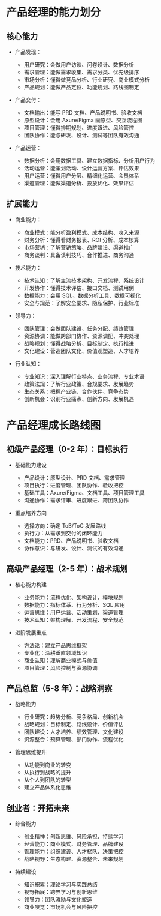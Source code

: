 # 产品经理的能力划分

## 核心能力

- 产品发现：

  - 用户研究：会做用户访谈、问卷设计、数据分析
  - 需求管理：能做需求收集、需求分类、优先级排序
  - 市场分析：懂得做竞品分析、行业研究、商业模式分析
  - 产品规划：能做产品定位、功能规划、路线图制定

- 产品交付：

  - 文档输出：能写 PRD 文档、产品说明书、验收文档
  - 原型设计：会用 Axure/Figma 画原型、交互流程图
  - 项目管理：懂得排期规划、进度跟进、风险管控
  - 团队协作：能与研发、设计、测试等团队有效沟通

- 产品运营：

  - 数据分析：会用数据工具、建立数据指标、分析用户行为
  - 活动运营：能策划活动、设计运营方案、评估效果
  - 用户运营：懂得用户分层、精细化运营、会员体系
  - 渠道管理：能做渠道分析、投放优化、效果评估

## 扩展能力

- 商业能力：

  - 商业模式：能分析盈利模式、成本结构、收入来源
  - 财务分析：懂得看财务报表、ROI 分析、成本核算
  - 市场营销：了解营销策略、品牌建设、渠道推广
  - 商务谈判：具备谈判技巧、合作推进、商务沟通

- 技术能力：

  - 技术认知：了解主流技术架构、开发流程、系统设计
  - 开发协作：懂得技术评估、接口文档、测试用例
  - 数据能力：会用 SQL、数据分析工具、数据可视化
  - 安全与规范：了解安全要求、隐私保护、行业标准

- 领导力：

  - 团队管理：会做团队建设、任务分配、绩效管理
  - 资源协调：能做跨部门协作、资源调配、冲突处理
  - 战略规划：懂得战略分析、目标制定、执行推进
  - 文化建设：营造团队文化、价值观塑造、人才培养

- 行业认知：

  - 专业知识：深入理解行业特点、业务流程、专业术语
  - 政策法规：了解行业政策、合规要求、发展趋势
  - 生态关系：把握产业链、合作伙伴、竞争态势
  - 创新机会：识别行业痛点、创新方向、发展机遇

# 产品经理成长路线图

## 初级产品经理（0-2 年）：目标执行

- 基础能力建设

  - 产品设计：原型设计、PRD 文档、需求管理
  - 项目执行：进度管理、团队协作、验收把控
  - 基础工具：Axure/Figma、文档工具、项目管理工具
  - 沟通协作：需求评审、进度跟进、跨团队协作

- 重点培养方向

  - 选择方向：确定 ToB/ToC 发展路线
  - 执行力：从需求到交付的闭环能力
  - 文档能力：PRD、产品说明书、验收文档
  - 协作意识：与研发、设计、测试的有效沟通

## 高级产品经理（2-5 年）：战术规划

- 核心能力构建

  - 业务能力：流程优化、架构设计、模块规划
  - 数据能力：指标体系、行为分析、SQL 应用
  - 运营思维：用户运营、活动策划、渠道管理
  - 技术认知：架构理解、开发流程、安全规范

- 进阶发展重点
  - 方法论：建立产品思维框架
  - 专业化：深耕垂直领域知识
  - 商业认知：理解商业模式与价值
  - 项目管理：风险控制与资源协调

## 产品总监（5-8 年）：战略洞察

- 战略能力

  - 行业研究：趋势分析、竞争格局、创新机会
  - 战略规划：目标制定、路线设计、价值评估
  - 团队建设：人才培养、绩效管理、文化建设
  - 资源整合：预算管理、部门协作、流程优化

- 管理思维提升
  - 从功能到商业的转变
  - 从执行到战略的提升
  - 从个人到团队的转型
  - 建立产品体系化思维

## 创业者：开拓未来

- 综合能力

  - 创业精神：创新思维、风险承担、持续学习
  - 经营能力：商业模式、财务管理、品牌建设
  - 管理能力：组织建设、人才梯队、决策把控
  - 战略视野：生态构建、资源整合、未来规划

- 持续建设
  - 知识积累：理论学习与实践总结
  - 视野拓展：跨界学习与创新思维
  - 领导力：团队激励与文化塑造
  - 商业嗅觉：市场机会与风险把控
